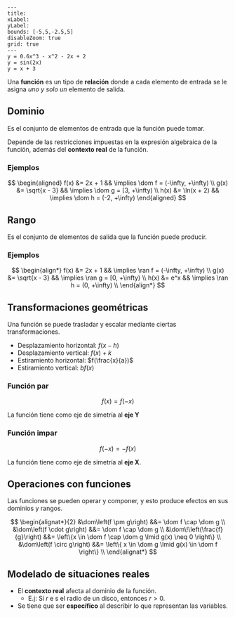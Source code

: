 
```functionplot
---
title: 
xLabel: 
yLabel: 
bounds: [-5,5,-2.5,5]
disableZoom: true
grid: true
---
y = 0.6x^3 - x^2 - 2x + 2
y = sin(2x)
y = x + 3
```

Una **función** es un tipo de **relación** donde a cada elemento de entrada se le asigna *uno y solo un* elemento de salida.

## Dominio

Es el conjunto de elementos de entrada que la función puede tomar.

Depende de las restricciones impuestas en la expresión algebraica de la función, además del **contexto real** de la función.

### Ejemplos

$$
\begin{aligned}
f(x) &= 2x + 1       && \implies    \dom f = (-\infty, +\infty) \\
g(x) &= \sqrt{x - 3} && \implies    \dom g = [3, +\infty) \\
h(x) &= \ln(x + 2)   && \implies    \dom h = (-2, +\infty)
\end{aligned}
$$

## Rango

Es el conjunto de elementos de salida que la función puede producir.

### Ejemplos

$$
\begin{align*}
f(x) &= 2x + 1       && \implies \ran f = (-\infty, +\infty) \\
g(x) &= \sqrt{x - 3} && \implies \ran g = [0, +\infty) \\
h(x) &= e^x          && \implies \ran h = (0, +\infty) \\
\end{align*}
$$

## Transformaciones geométricas

Una función se puede trasladar y escalar mediante ciertas transformaciones.

- Desplazamiento horizontal: $f(x - h)$
- Desplazamiento vertical: $f(x) + k$
- Estiramiento horizontal: $f(\frac{x}{a})$
- Estiramiento vertical: $bf(x)$

### Función par

$$
f(x) = f(-x)
$$

La función tiene como eje de simetría al **eje Y**

### Función impar

$$
f(-x) = -f(x)
$$

La función tiene como eje de simetría al **eje X**.

## Operaciones con funciones

Las funciones se pueden operar y componer, y esto produce efectos en sus dominios y rangos.

$$
\begin{alignat*}{2}
&\dom\left(f \pm g\right)   &&= \dom f \cap \dom g \\
&\dom\left(f \cdot g\right) &&= \dom f \cap \dom g \\
&\dom\!\left(\frac{f}{g}\right) &&= \left\{x \in \dom f \cap \dom g \lmid g(x) \neq 0 \right\} \\
&\dom\left(f \circ g\right) &&= \left\{ x \in \dom g \lmid g(x) \in \dom f \right\} \\
\end{alignat*}
$$

## Modelado de situaciones reales

- El **contexto real** afecta al dominio de la función.
	- E.j: Si $r$ e s el radio de un disco, entonces $r \gt 0$.
- Se tiene que ser **específico** al describir lo que representan las variables.
